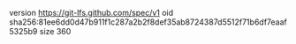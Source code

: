 version https://git-lfs.github.com/spec/v1
oid sha256:81ee6dd0d47b911f1c287a2b2f8def35ab8724387d5512f71b6df7eaaf5325b9
size 360
